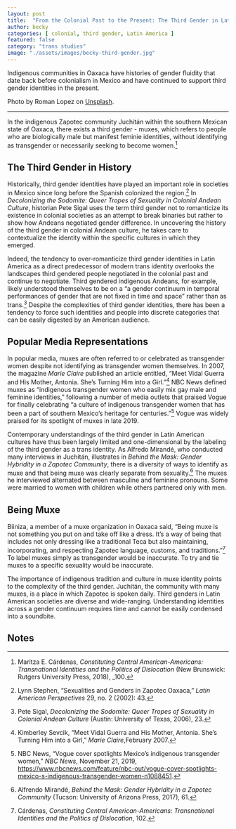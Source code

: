 ```yaml
---
layout: post
title:  "From the Colonial Past to the Present: The Third Gender in Latin American Cultures"
author: becky
categories: [ colonial, third gender, Latin America ]
featured: false
category: "trans studies"
image: "./assets/images/becky-third-gender.jpg"
---
```


Indigenous communities in Oaxaca have histories of gender fluidity that date back before colonialism in Mexico and have continued to support third gender identities in the present.

Photo by Roman Lopez on [Unsplash](https://unsplash.com/photos/92XOQbvqpdU).

<hr>

In the indigenous Zapotec community Juchitán within the southern Mexican state of Oaxaca, there exists a third gender - muxes, which refers to people who are biologically male but manifest feminie identities, without identifying as transgender or necessarily seeking to become women.[^1] 


## The Third Gender in History

Historically, third gender identities have played an important role in societies in Mexico since long before the Spanish colonized the region.[^2] In _Decolonizing the Sodomite: Queer Tropes of Sexuality in Colonial Andean Culture_, historian Pete Sigal uses the term third gender not to romanticize its existence in colonial societies as an attempt to break binaries but rather to show how Andeans negotiated gender difference. In uncovering the history of the third gender in colonial Andean culture, he takes care to contextualize the identity within the specific cultures in which they emerged. 

Indeed, the tendency to over-romanticize third gender identities in Latin America as a direct predecessor of modern trans identity overlooks the landscapes third gendered people negotiated in the colonial past and continue to negotiate. Third gendered indigenous Andeans, for example, likely understood themselves to be on a “a gender continuum in temporal performances of gender that are not fixed in time and space” rather than as trans.[^3] Despite the complexities of third gender identities, there has been a tendency to force such identities and people into discrete categories that can be easily digested by an American audience.  


## Popular Media Representations

In popular media, muxes are often referred to or celebrated as transgender women despite not identifying as transgender women themselves. In 2007, the magazine _Marie Claire_ published an article entitled, “Meet Vidal Guerra and His Mother, Antonia. She’s Turning Him into a Girl.”[^4] NBC News defined muxes as “indigenous transgender women who easily mix gay male and feminine identities,” following a number of media outlets that praised Vogue for finally celebrating “a culture of indigenous transgender women that has been a part of southern Mexico’s heritage for centuries.”[^5] Vogue was widely praised for its spotlight of muxes in late 2019.

Contemporary understandings of the third gender in Latin American cultures have thus been largely limited and one-dimensional by the labeling of the third gender as a trans identity. As Alfredo Mirandé, who conducted many interviews in Juchitán, illustrates in _Behind the Mask: Gender Hybridity in a Zapotec Community_, there is a diversity of ways to identify as muxe and that being muxe was clearly separate from sexuality.[^6] The muxes he interviewed alternated between masculine and feminine pronouns. Some were married to women with children while others partnered only with men. 

## Being Muxe

Biiniza, a member of a muxe organization in Oaxaca said, “Being muxe is not something you put on and take off like a dress. It’s a way of being that includes not only dressing like a traditional Teca but also maintaining, incorporating, and respecting Zapotec language, customs, and traditions.”[^7] To label muxes simply as transgender would be inaccurate. To try and tie muxes to a specific sexuality would be inaccurate. 

The importance of indigenous tradition and culture in muxe identity points to the complexity of the third gender. Juchitán, the community with many muxes, is a place in which Zapotec is spoken daily. Third genders in Latin American societies are diverse and wide-ranging. Understanding identities across a gender continuum requires time and cannot be easily condensed into a soundbite. 


<!-- Footnotes themselves at the bottom. -->
## Notes

[^1]:
     Maritza E. Cárdenas, _Constituting Central American-Americans: Transnational Identities and the Politics of Dislocation_ (New Brunswick: Rutgers University Press, 2018), _100. 

[^2]:
     Lynn Stephen, “Sexualities and Genders in Zapotec Oaxaca,” _Latin American Perspectives_ 29, no. 2 (2002): 43. 

[^3]:
     Pete Sigal, _Decolonizing the Sodomite: Queer Tropes of Sexuality in Colonial Andean Culture_ (Austin: University of Texas, 2006), 23.  

[^4]:
     Kimberley Sevcik, “Meet Vidal Guerra and His Mother, Antonia. She’s Turning Him into a Girl,” _Marie Claire_,February 2007. 

[^5]:
     NBC News, “Vogue cover spotlights Mexico’s indigenous transgender women,” _NBC News_, November 21, 2019, https://www.nbcnews.com/feature/nbc-out/vogue-cover-spotlights-mexico-s-indigenous-transgender-women-n1088451.

[^6]:
     Alfrendo Mirandé, _Behind the Mask: Gender Hybridity in a Zapotec Community_ (Tucson: University of Arizona Press, 2017), 61. 

[^7]:
     Cárdenas, _Constituting Central American-Americans: Transnational Identities and the Politics of Dislocation_, 102. 

